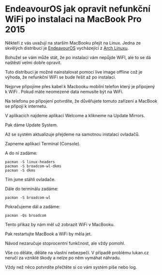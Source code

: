 # EndeavourOS jak opravit nefunkční WiFi po instalaci na MacBook Pro 2015

Někteří z vás uvažují na starším MacBooku přejít na Linux. Jedna ze skvělých distribucí je [EndeavourOS](https://endeavouros.com/) vycházející z [Arch Linuxu](https://archlinux.org/).

Bohužel se vám může stát, že po instalaci vám nepůjde WiFI, ale to se dá naštěstí velmi dobře opravit.

Tuto  distribuci je možné nainstalovat pomocí live image offline což je výhoda, že nefunkční WiFi se bude řešit až po instalaci.

Nejprve připojíme přes kabel k Macbooku mobilní telefon který je připojený k WiFi . Pokud máte neomezené data nemusíte být na WiFi.

Na telefonu po připojení potvrdíte, že důvěřujete tomuto zařízení a MacBook se připojí k internetu.

V aplikacích najdeme aplikaci Welcome a klikneme na Update Mirrors.

Pak dáme Update System.

Až se systém aktualizuje přejdeme na samotnou instalaci ovladačů.

Zapneme aplikaci Terminal (Console).

A do ní zadáme:
```
pacman -S linux-headers
pacman -S broadcom-wl-dkms
pacman -S dkms
```
Tím jsme stáhli ovladače.

Dále do terminálu zadáme:
```
pacman -S broadcom-wl
```
Pokračujeme dál a zadáme:
```
pacman -Qs broadcom
```
Tento příkaz by nám měl už zobrazit WiFi v MacBooku.

Pak restartujte MacBook a WiFi by měla jet.

 

 

Návod nezaručuje stoprocentní funkčnost, ale vždy pomohl.

Vše co děláte, děláte na vlastní nebezpečí.  V  případě problému lukan.cz neručí za vzniklé škody a nelze po něm vymáhat náhradu.

Vždy než něco potvrdíte přečtěte si co vám systém píše nebo log.
